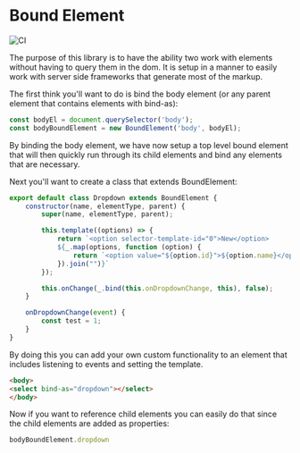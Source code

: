 # Bound Element

![CI](https://github.com/ssinno28/bound-element/workflows/CI/badge.svg)

The purpose of this library is to have the ability two work with elements without having to query them in the dom. It is setup in a manner
to easily work with server side frameworks that generate most of the markup. 

The first think you'll want to do is bind the body element (or any parent element that contains elements with bind-as):

```javascript
const bodyEl = document.querySelector('body');
const bodyBoundElement = new BoundElement('body', bodyEl);
```  

By binding the body element, we have now setup a top level bound element that will then quickly
run through its child elements and bind any elements that are necessary.

Next you'll want to create a class that extends BoundElement:

```javascript
export default class Dropdown extends BoundElement {
    constructor(name, elementType, parent) {
        super(name, elementType, parent);

        this.template((options) => {
            return `<option selector-template-id="0">New</option>
            ${_.map(options, function (option) {
                return `<option value="${option.id}">${option.name}</option>`;
            }).join("")}`
        });

        this.onChange(_.bind(this.onDropdownChange, this), false);
    }

    onDropdownChange(event) {
        const test = 1;
    }
}
``` 

By doing this you can add your own custom functionality to an element that includes listening to events and
setting the template.

```html
<body>
<select bind-as="dropdown"></select>
</body>
```

Now if you want to reference child elements you can easily do that since the child elements are added
as properties:
```javascript
bodyBoundElement.dropdown
```

